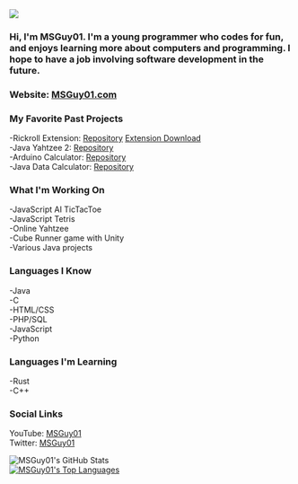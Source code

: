 <img src="https://msguy01.com/images/logo.png"/>

### Hi, I'm MSGuy01. I'm a young programmer who codes for fun, and enjoys learning more about computers and programming. I hope to have a job involving software development in the future.

### Website:  [MSGuy01.com](https://msguy01.com) 

### My Favorite Past Projects
-Rickroll Extension: [Repository](https://github.com/MSGuy01/Rickroll-Extension) [Extension Download](https://chrome.google.com/webstore/detail/rickroll-extension/ljkcmgibdnmdjdfpbggohpophnkiajfm)
<br>
-Java Yahtzee 2: [Repository](https://github.com/MSGuy01/Java-Yahtzee-Two)
<br>
-Arduino Calculator: [Repository](https://github.com/MSGuy01/Arduino-Calculator)
<br>
-Java Data Calculator: [Repository](https://github.com/MSGuy01/Data-Calculator) 
<br>

### What I'm Working On
-JavaScript AI TicTacToe
<br>
-JavaScript Tetris
<br>
-Online Yahtzee
<br>
-Cube Runner game with Unity
<br>
-Various Java projects

### Languages I Know
-Java
<br>
-C
<br>
-HTML/CSS
<br>
-PHP/SQL
<br>
-JavaScript
<br>
-Python

### Languages I'm Learning
-Rust
<br>
-C++

### Social Links
YouTube: [MSGuy01](https://youtube.com/MSGuy01) 
<br>
Twitter: [MSGuy01](https://twitter/MSGuy01) 

![MSGuy01's GitHub Stats](https://github-readme-stats.vercel.app/api?username=msguy01)
<br>
[![MSGuy01's Top Languages](https://github-readme-stats.vercel.app/api/top-langs/?username=msguy01)](https://github.com/msguy01/github-readme-stats)

